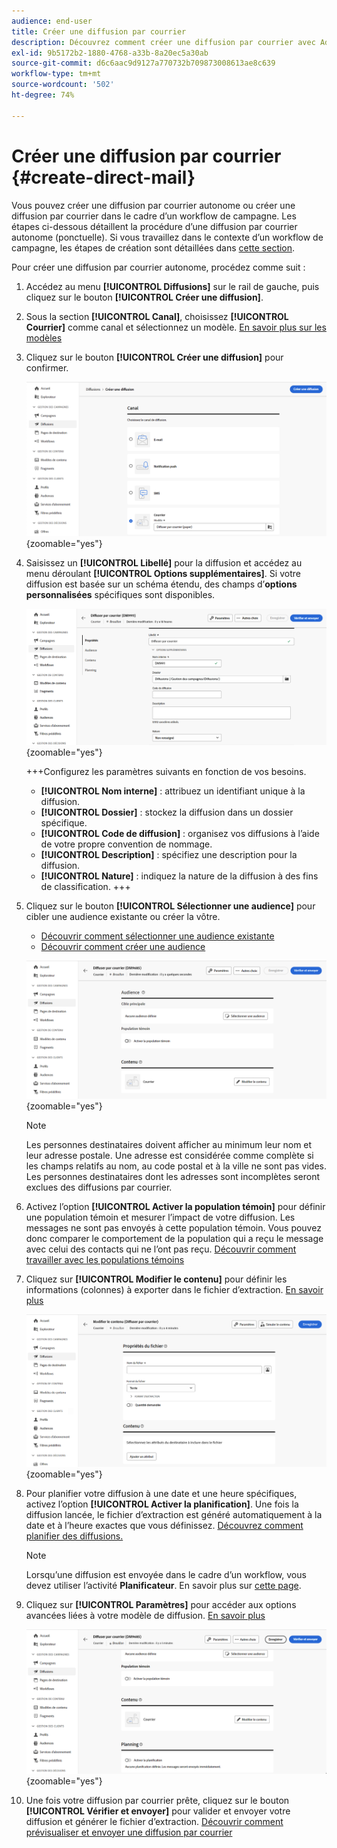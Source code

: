 ```yaml
---
audience: end-user
title: Créer une diffusion par courrier
description: Découvrez comment créer une diffusion par courrier avec Adobe Campaign Web.
exl-id: 9b5172b2-1880-4768-a33b-8a20ec5a30ab
source-git-commit: d6c6aac9d9127a770732b709873008613ae8c639
workflow-type: tm+mt
source-wordcount: '502'
ht-degree: 74%

---
```


# Créer une diffusion par courrier {#create-direct-mail}

Vous pouvez créer une diffusion par courrier autonome ou créer une diffusion par courrier dans le cadre d’un workflow de campagne. Les étapes ci-dessous détaillent la procédure d’une diffusion par courrier autonome (ponctuelle). Si vous travaillez dans le contexte d’un workflow de campagne, les étapes de création sont détaillées dans [cette section](../workflows/activities/channels.md#create-a-delivery-in-a-campaign-workflow).

Pour créer une diffusion par courrier autonome, procédez comme suit :

1. Accédez au menu **[!UICONTROL Diffusions]** sur le rail de gauche, puis cliquez sur le bouton **[!UICONTROL Créer une diffusion]**.

1. Sous la section **[!UICONTROL Canal]**, choisissez **[!UICONTROL Courrier]** comme canal et sélectionnez un modèle. [En savoir plus sur les modèles](../msg/delivery-template.md)

1. Cliquez sur le bouton **[!UICONTROL Créer une diffusion]** pour confirmer.

   ![Capture d’écran montrant la création d’une diffusion courrier](assets/dm-create.png){zoomable="yes"}

1. Saisissez un **[!UICONTROL Libellé]** pour la diffusion et accédez au menu déroulant **[!UICONTROL Options supplémentaires]**. Si votre diffusion est basée sur un schéma étendu, des champs d’**options personnalisées** spécifiques sont disponibles.

   ![Capture d’écran affichant la configuration des propriétés d’une diffusion courrier](assets/dm-properties.png){zoomable="yes"}

   +++Configurez les paramètres suivants en fonction de vos besoins.
   * **[!UICONTROL Nom interne]** : attribuez un identifiant unique à la diffusion.
   * **[!UICONTROL Dossier]** : stockez la diffusion dans un dossier spécifique.
   * **[!UICONTROL Code de diffusion]** : organisez vos diffusions à l’aide de votre propre convention de nommage.
   * **[!UICONTROL Description]** : spécifiez une description pour la diffusion.
   * **[!UICONTROL Nature]** : indiquez la nature de la diffusion à des fins de classification.
+++

1. Cliquez sur le bouton **[!UICONTROL Sélectionner une audience]** pour cibler une audience existante ou créer la vôtre.

   * [Découvrir comment sélectionner une audience existante](../audience/add-audience.md)
   * [Découvrir comment créer une audience](../audience/one-time-audience.md)

   ![Capture d’écran affichant la sélection de l’audience pour une diffusion courrier](assets/dm-audience.png){zoomable="yes"}

   >[!NOTE]
   >
   >Les personnes destinataires doivent afficher au minimum leur nom et leur adresse postale. Une adresse est considérée comme complète si les champs relatifs au nom, au code postal et à la ville ne sont pas vides. Les personnes destinataires dont les adresses sont incomplètes seront exclues des diffusions par courrier.

1. Activez l’option **[!UICONTROL Activer la population témoin]** pour définir une population témoin et mesurer l’impact de votre diffusion. Les messages ne sont pas envoyés à cette population témoin. Vous pouvez donc comparer le comportement de la population qui a reçu le message avec celui des contacts qui ne l’ont pas reçu. [Découvrir comment travailler avec les populations témoins](../audience/control-group.md)

1. Cliquez sur **[!UICONTROL Modifier le contenu]** pour définir les informations (colonnes) à exporter dans le fichier d’extraction. [En savoir plus](content-direct-mail.md)

   ![Capture d’écran montrant la modification du contenu pour une diffusion courrier](assets/dm-content.png){zoomable="yes"}

1. Pour planifier votre diffusion à une date et une heure spécifiques, activez l’option **[!UICONTROL Activer la planification]**. Une fois la diffusion lancée, le fichier d’extraction est généré automatiquement à la date et à l’heure exactes que vous définissez. [Découvrez comment planifier des diffusions.](../msg/gs-deliveries.md#gs-schedule)

   >[!NOTE]
   >
   >Lorsqu’une diffusion est envoyée dans le cadre d’un workflow, vous devez utiliser l’activité **Planificateur**. En savoir plus sur [cette page](../workflows/activities/scheduler.md).

1. Cliquez sur **[!UICONTROL Paramètres]** pour accéder aux options avancées liées à votre modèle de diffusion. [En savoir plus](../advanced-settings/delivery-settings.md)

   ![Capture d’écran affichant les paramètres avancés d’une diffusion courrier](assets/dm-settings.png){zoomable="yes"}

1. Une fois votre diffusion par courrier prête, cliquez sur le bouton **[!UICONTROL Vérifier et envoyer]** pour valider et envoyer votre diffusion et générer le fichier d’extraction. [Découvrir comment prévisualiser et envoyer une diffusion par courrier](send-direct-mail.md)